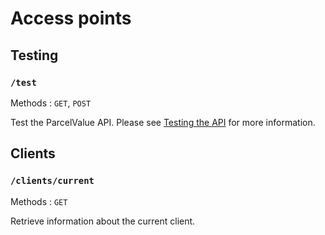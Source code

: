 # Access points

## Testing
### `/test`
Methods : `GET`, `POST`

Test the ParcelValue API. Please see [Testing the API](docs/Testing.md) for more information.

## Clients

### `/clients/current`
Methods : `GET`

Retrieve information about the current client.
